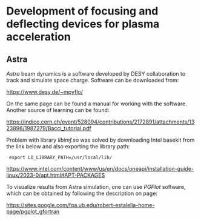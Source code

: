 # Development of focusing and deflecting devices for plasma acceleration

## Astra
*Astra* beam dynamics is a software developed by DESY collaboration to track and simulate space charge. Software can be downloaded from: 

https://www.desy.de/~mpyflo/

On the same page can be found a manual for working with the software. Another source of learning can be found:

https://indico.cern.ch/event/528094/contributions/2172891/attachments/1323896/1987279/Bacci_tutorial.pdf

Problem with library *libimf.so* was solved by downloading Intel basekit from the link below and also exporting the library path:

<code> export LD_LIBRARY_PATH=/usr/local/lib/ </code>

https://www.intel.com/content/www/us/en/docs/oneapi/installation-guide-linux/2023-0/apt.html#APT-PACKAGES


To visualize results from Astra simulation, one can use *PGPlot* software, which can be obtained by following the description on page:

https://sites.google.com/fqa.ub.edu/robert-estalella-home-page/pgplot_gfortran


